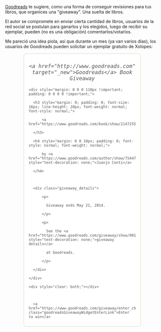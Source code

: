 <html><body><a href="https://www.goodreads.com" target="_blank">Goodreads</a> te sugiere, como una forma de conseguir revisiones para tus libros, que organices una "giveaway". Una suelta de libros.



El autor se compromete en enviar cierta cantidad de libros, usuarios de la red social se postulan para ganarlos y los elegidos, luego de recibir su ejemplar, pueden (no es una obligación) comentarlos/votarlos.



Me pareció una idea piola, así que durante un mes (ya van varios días), los usuarios de Goodreads pueden solicitar un ejemplar gratuito de Xolopes:



<!-- Show static html as a placeholder in case js is not enabled -->

<div class="goodreadsGiveawayWidget" style="max-width: 350px; margin: 10px auto; padding: 10px 15px; border: 2px solid #EBE8D5; border-radius: 10px;">

  <style>

    .goodreadsGiveawayWidget { color: #555; font-family: georgia, serif; font-weight: normal; text-align: left; font-size: 14px;

      font-style: normal; background: white; }

    .goodreadsGiveawayWidget img { padding: 0 !important; margin: 0 !important; }

    .goodreadsGiveawayWidget a { padding: 0 !important; margin: 0; color: #660; text-decoration: none; }

    .goodreadsGiveawayWidget a:visted { color: #660; text-decoration: none; }

    .goodreadsGiveawayWidget a:hover { color: #660; text-decoration: underline !important; }

    .goodreadsGiveawayWidget p { margin: 0 0 .5em !important; padding: 0; }

    .goodreadsGiveawayWidgetEnterLink { display: block; width: 150px; margin: 10px auto 0 !important; padding: 0px 5px !important;

      text-align: center; line-height: 1.8em; color: #222; font-size: 14px; font-weight: bold;

      border: 1px solid #6A6454; border-radius: 5px; font-family:arial,verdana,helvetica,sans-serif;

      background-image:url(https://www.goodreads.com/images/layout/gr_button4.gif); background-repeat: repeat-x; background-color:#BBB596;

      outline: 0; white-space: nowrap;

    }

    .goodreadsGiveawayWidgetEnterLink:hover { background-image:url(https://www.goodreads.com/images/layout/gr_button4_hover.gif);

      color: black; text-decoration: none; cursor: pointer;

    }

  </style>

  <h2 style="margin: 0 0 10px !important; padding: 0 !important; font-style: italic; font-size: 20px; line-height: 20px; font-weight: normal; text-align: center; color: #555;">

    <a href="http://www.goodreads.com" target="_new">Goodreads</a> Book Giveaway

  </h2>



    <div style="margin: 0 0 0 110px !important; padding: 0 0 0 0 !important;">

      <h3 style="margin: 0; padding: 0; font-size: 16px; line-height: 20px; font-weight: normal; font-style: normal;">

          <a href="https://www.goodreads.com/book/show/21472550">Xolopes</a>

      </h3>

      <h4 style="margin: 0 0 10px; padding: 0; font-style: normal; font-weight: normal;">

          by <a href="https://www.goodreads.com/author/show/7544798.Juanjo_Conti" style="text-decoration: none;">Juanjo Conti</a>

      </h4>



      <div class="giveaway_details">

          <p>

            Giveaway ends May 21, 2014.

          </p>

          <p>

            See the <a href="https://www.goodreads.com/giveaway/show/90121" style="text-decoration: none;">giveaway details</a>

            at Goodreads.

          </p>

      </div>

    </div>

    <div style="clear: both;"></div>



      <a href="https://www.goodreads.com/giveaway/enter_choose_address/90121" class="goodreadsGiveawayWidgetEnterLink">Enter to win</a>



</div></body></html>